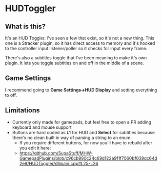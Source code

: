 # HUDToggler

## What is this?

It's an HUD Toggler. I've seen a few that exist, so it's not a new thing.
This one is a Stracker plugin, so it has direct access to memory
and it's hooked to the controller input listener/poller
so it checks for input every frame.

There's also a subtitles toggle that I've been meaning to make it's own plugin.
It lets you toggle subtitles on and off in the middle of a scene.

## Game Settings

I recommend going to **Game Settings->HUD Display** and setting everything to off.

## Limitations

- Currently only made for gamepads, but feel free to open a PR adding keyboard and mouse support
- Buttons are hard coded as **L1** for HUD and **Select** for subtitles because there's no clean built in way of parsing a string to an enum.
  - If you require different buttons, for now you'll have to rebuild after you edit it here:
  - <https://github.com/SupaStuff/MHW-GamepadPlugins/blob/c96cb990c24c69d122a9f1f7060bf039dc64d2e8/HUDToggler/dllmain.cpp#L25-L26>
